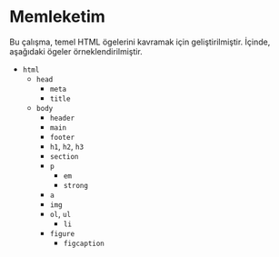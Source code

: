 # Memleketim

Bu çalışma, temel HTML ögelerini kavramak için geliştirilmiştir. İçinde, aşağıdaki ögeler örneklendirilmiştir.
- `html`
  - `head`
    - `meta`
    - `title`
  - `body`
    - `header`
    - `main`
    - `footer`
    - `h1`, `h2`, `h3`
    - `section`
    - `p`
      - `em`
      - `strong`
    - `a`
    - `img`
    - `ol`, `ul`
      - `li`
    - `figure`
      - `figcaption`
